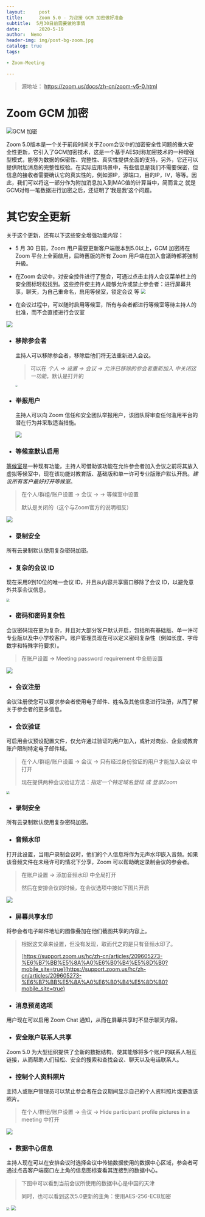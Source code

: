 ```yaml
---
layout:     post
title:      Zoom 5.0 - 为迎接 GCM 加密做好准备
subtitle:  5月30日前需要做的事情
date:       2020-5-19
author:  Nemo
header-img: img/post-bg-zoom.jpg
catalog: true
tags:

- Zoom-Meeting

---
```


> 源地址： https://zoom.us/docs/zh-cn/zoom-v5-0.html

# Zoom GCM 加密

![GCM 加密](https://raw.githubusercontent.com/tangx007/tangx007.github.io/master/img/20200519135822.png)

Zoom 5.0版本是一个关于前段时间关于Zoom会议中的加密安全性问题的重大安全性更新，它引入了GCM加密技术，这是一个基于AES对称加密技术的一种增强型模式，能够为数据的保密性、完整性、真实性提供全面的支持，另外，它还可以提供附加消息的完整性校验。在实际应用场景中，有些信息是我们不需要保密，但信息的接收者需要确认它的真实性的，例如源IP，源端口，目的IP，IV，等等。因此，我们可以将这一部分作为附加消息加入到MAC值的计算当中，简而言之 就是GCM对每一笔数据进行加密之后，还证明了‘我是我’这个问题。

# 其它安全更新

关于这个更新，还有以下这些安全增强功能内容：

- 5 月 30 日前，Zoom 用户需要更新客户端版本到5.0以上，GCM 加密將在 Zoom 平台上全面啟用，屆時舊版的所有 Zoom 用戶端在加入會議時都將強制升級。
- 在Zoom 会议中，对安全控件进行了整合，可通过点击主持人会议菜单栏上的安全图标轻松找到。这些控件使主持人能够允许或禁止参会者：进行屏幕共享，聊天，为自己重命名，启用等候室，锁定会议 等
  <img src="https://raw.githubusercontent.com/tangx007/tangx007.github.io/master/img/20200519142242.png" style="zoom:80%;" />

- 在会议过程中，可以随时启用等候室，所有与会者都进行等候室等待主持人的批准，而不会直接进行会议室

![](https://raw.githubusercontent.com/tangx007/tangx007.github.io/master/img/20200519142431.png)

- ### 移除参会者

  主持人可以移除参会者，移除后他们将无法重新进入会议。

  > 可以在 *个人 -> 设置 -> 会议 -> 允许已移除的参会者重新加入 中关闭这一功能*，默认是打开的

  <img src="https://raw.githubusercontent.com/tangx007/tangx007.github.io/master/img/bfe17c574bd0f0cab7ad9867894c785.jpg" style="zoom: 33%;" />

- ### 举报用户

  主持人可以向 Zoom 信任和安全团队举报用户，该团队将审查任何滥用平台的潜在行为并采取适当措施。

  ![](https://raw.githubusercontent.com/tangx007/tangx007.github.io/master/img/20200519145418.png)

- ### 等候室默认启用
[等候室](https://support.zoom.us/hc/en-us/articles/115000332726-Waiting-Room)是一种现有功能，主持人可借助该功能在允许参会者加入会议之前将其放入虚拟等候室中，现在该功能对教育版、基础版和单一许可专业版账户默认开启。*建议所有客户最好打开等候室*。

  > 在个人/群组/账户设置 -> 会议 ->  -> 等候室中设置
  >
  > 默认是关闭的（这个与Zoom官方的说明相反）

  ![](https://raw.githubusercontent.com/tangx007/tangx007.github.io/master/img/20200519152952.png)

- ### 录制安全
所有云录制默认使用复杂密码加密。

- ### 复杂的会议 ID
现在采用9到10位的唯一会议 ID，并且从内容共享窗口移除了会议 ID，以避免意外共享会议信息。

  <img src="https://raw.githubusercontent.com/tangx007/tangx007.github.io/master/img/20200519152517.png" style="zoom:50%;" />

- ### 密码和密码复杂性
会议密码现在更为复杂，并且对大部分客户默认开启，包括所有基础版、单一许可专业版以及中小学校客户。账户管理员现在可以定义密码复杂性（例如长度、字母数字和特殊字符要求）。

  > 在账户设置 -> Meeting password requirement 中全局设置

  ![](https://raw.githubusercontent.com/tangx007/tangx007.github.io/master/img/20200520101900.png)

- ### 会议注册
会议注册使您可以要求参会者使用电子邮件、姓名及其他信息进行注册，从而了解关于参会者的更多信息。

- ### 会议验证
可启用会议预设配置文件，仅允许通过验证的用户加入，或针对商业、企业或教育账户限制特定电子邮件域。

  > 在个人/群组/账户设置 -> 会议 -> 只有经过身份验证的用户才能加入会议 中打开
  >
  > 现在提供两种会议验证方法：*指定一个特定域名登陆 或 登录Zoom*

<img src="https://raw.githubusercontent.com/tangx007/tangx007.github.io/master/img/20200519173307.png" style="zoom:50%;" />

- ### 录制安全
所有云录制默认使用复杂密码加密。

- ### 音频水印
打开此设置，当用户录制会议时，他们的个人信息将作为无声水印嵌入音频。如果该音频文件在未经许可的情况下分享，Zoom 可以帮助确定录制会议的参会者。

  > 在账户设置 -> 添加音频水印 中全局打开
  >
  > 然后在安排会议的时候，在会议选项中按如下图片开启

  ![](https://raw.githubusercontent.com/tangx007/tangx007.github.io/master/img/20200519162952.png)

- ### 屏幕共享水印
将参会者电子邮件地址的图像叠加在他们截图共享的内容上。

  > 根据这文章来设置，但没有发现，取而代之的是只有音频水印了。
  >
  > [https://support.zoom.us/hc/zh-cn/articles/209605273-%E6%B7%BB%E5%8A%A0%E6%B0%B4%E5%8D%B0?mobile_site=true](https://support.zoom.us/hc/zh-cn/articles/209605273-%E6%B7%BB%E5%8A%A0%E6%B0%B4%E5%8D%B0?mobile_site=true)

- ### 消息预览选项
用户现在可以启用 Zoom Chat 通知，从而在屏幕共享时不显示聊天内容。

- ### 安全账户联系人共享
Zoom 5.0 为大型组织提供了全新的数据结构，使其能够将多个账户的联系人相互链接，从而帮助人们轻松、安全的搜索和查找会议、聊天以及电话联系人。

- ### 控制个人资料照片
主持人或账户管理员可以禁止参会者在会议期间显示自己的个人资料照片或更改该照片。

> 在个人/群组/账户设置 -> 会议 -> Hide participant profile pictures in a meeting 中打开

![](https://raw.githubusercontent.com/tangx007/tangx007.github.io/master/img/20200519171742.png)

- ### 数据中心信息
主持人现在可以在安排会议时选择会议中传输数据使用的数据中心区域，参会者可通过点击客户端窗口左上角的信息图标查看其连接到的数据中心。

  > 下图中可以看到当前会议所使用的数据中心是中国的天津
  >
  > 同时，也可以看到这次5.0更新的主角：使用AES-256-ECB加密

<img src="https://raw.githubusercontent.com/tangx007/tangx007.github.io/master/img/20200519144633.png" style="zoom:50%;" />

<img src="https://raw.githubusercontent.com/tangx007/tangx007.github.io/master/img/20200519152610.png" style="zoom: 80%;" />